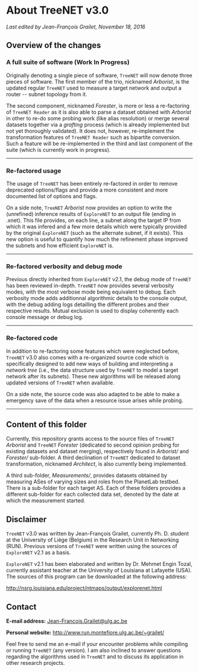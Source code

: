 # About TreeNET v3.0

*Last edited by Jean-François Grailet, November 18, 2016*
## Overview of the changes

### A full suite of software (Work In Progress)

Originally denoting a single piece of software, `TreeNET` will now denote three pieces of software. The first member of the trio, nicknamed *Arborist*, is the updated regular `TreeNET` used to measure a target network and output a router -- subnet topology from it.

The second component, nicknamed *Forester*, is more or less a re-factoring of `TreeNET Reader` as it is also able to parse a dataset obtained with *Arborist* in other to re-do some probing work (like alias resolution) or merge several datasets together via a *grafting* process (which is already implemented but not yet thoroughly validated). It does not, however, re-implement the transformation features of `TreeNET Reader` such as bipartite conversion. Such a feature will be re-implemented in the third and last component of the suite (which is currently work in progress).

---

### Re-factored usage

The usage of `TreeNET` has been entirely re-factored in order to remove deprecated options/flags and provide a more consistent and more documented list of options and flags.

On a side note, `TreeNET` *Arborist* now provides an option to write the (unrefined) inference results of `ExploreNET` to an output file (ending in .xnet). This file provides, on each line, a subnet along the target IP from which it was infered and a few more details which were typically provided by the original `ExploreNET` (such as the alternate subnet, if it exists). This new option is useful to quantify how much the refinement phase improved the subnets and how efficient `ExploreNET` is.

---

### Re-factored verbosity and debug mode

Previous directly inherited from `ExploreNET` v2.1, the debug mode of `TreeNET` has been reviewed in-depth. `TreeNET` now provides several verbosity modes, with the most verbose mode being equivalent to debug. Each verbosity mode adds additionnal algorithmic details to the console output, with the debug adding logs detailling the different probes and their respective results. Mutual exclusion is used to display coherently each console message or debug log.

---

### Re-factored code

In addition to re-factoring some features which were neglected before, `TreeNET` v3.0 also comes with a re-organized source code which is specifically designed to add new ways of building and interpreting a *network tree* (i.e., the data structure used by `TreeNET` to model a target network after its subnets). These new algorithms will be released along updated versions of `TreeNET` when available.

On a side note, the source code was also adapted to be able to make a emergency save of the data when a resource issue arises while probing.

---

## Content of this folder

Currently, this repository grants access to the source files of `TreeNET` *Arborist* and `TreeNET` *Forester* (dedicated to second opinion probing for existing datasets and dataset merging), respectively found in *Arborist/* and *Forester/* sub-folder. A third declination of `TreeNET` dedicated to dataset transformation, nicknamed *Architect*, is also currently being implemented.

A third sub-folder, *Measurements/*, provides datasets obtained by measuring ASes of varying sizes and roles from the PlanetLab testbed. There is a sub-folder for each target AS. Each of these folders provides a different sub-folder for each collected data set, denoted by the date at which the measurement started.

## Disclaimer

`TreeNET` v3.0 was written by Jean-François Grailet, currently Ph. D. student at the University of Liège (Belgium) in the Research Unit in Networking (RUN). Previous versions of `TreeNET` were written using the sources of `ExploreNET` v2.1 as a basis.

`ExploreNET` v2.1 has been elaborated and written by Dr. Mehmet Engin Tozal, currently assistant teacher at the University of Louisiana at Lafayette (USA). The sources of this program can be downloaded at the following address:

http://nsrg.louisiana.edu/project/ntmaps/output/explorenet.html

## Contact

**E-mail address:** Jean-Francois.Grailet@ulg.ac.be

**Personal website:** http://www.run.montefiore.ulg.ac.be/~grailet/

Feel free to send me an e-mail if your encounter problems while compiling or running `TreeNET` (any version). I am also inclined to answer questions regarding the algorithms used in `TreeNET` and to discuss its application in other research projects.
